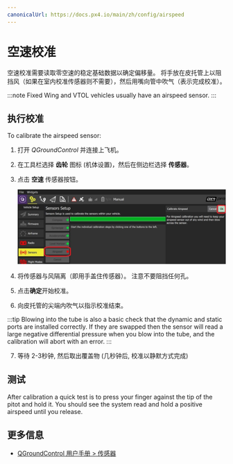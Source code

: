 ```yaml
---
canonicalUrl: https://docs.px4.io/main/zh/config/airspeed
---
```


# 空速校准

空速校准需要读取零空速的稳定基础数据以确定偏移量。 将手放在皮托管上以阻挡风（如果在室内校准传感器则不需要），然后用嘴向管中吹气（表示完成校准）。

:::note
Fixed Wing and VTOL vehicles usually have an airspeed sensor.
:::

## 执行校准

To calibrate the airspeed sensor:

1. 打开 *QGroundControl* 并连接上飞机。
2. 在工具栏选择 **齿轮** 图标 (机体设置)，然后在侧边栏选择 **传感器**。
3. 点击 **空速** 传感器按钮。
    
    ![空速校准](../../assets/qgc/setup/sensor/sensor_airspeed.jpg)

4. 将传感器与风隔离（即用手盖住传感器）。 注意不要阻挡任何孔。

5. 点击**确定**开始校准。
6. 向皮托管的尖端内吹气以指示校准结束。
    
:::tip
Blowing into the tube is also a basic check that the dynamic and static ports are installed correctly. If they are swapped then the sensor will read a large negative differential pressure when you blow into the tube, and the calibration will abort with an error.
:::

7. 等待 2-3秒钟, 然后取出覆盖物 (几秒钟后, 校准以静默方式完成)

## 测试

After calibration a quick test is to press your finger against the tip of the pitot and hold it. You should see the system read and hold a positive airspeed until you release.

## 更多信息

* [QGroundControl 用户手册 > 传感器](https://docs.qgroundcontrol.com/en/SetupView/sensors_px4.html#airspeed)